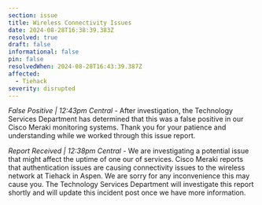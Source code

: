 ```yaml
---
section: issue
title: Wireless Connectivity Issues
date: 2024-08-28T16:38:39.383Z
resolved: true
draft: false
informational: false
pin: false
resolvedWhen: 2024-08-28T16:43:39.387Z
affected:
  - Tiehack
severity: disrupted
---
```

*False Positive | 12:43pm Central* - After investigation, the Technology Services Department has determined that this was a false positive in our Cisco Meraki monitoring systems. Thank you for your patience and understanding while we worked through this issue report.

*Report Received | 12:38pm Central* - We are investigating a potential issue that might affect the uptime of one our of services. Cisco Meraki reports that authentication issues are causing connectivity issues to the wireless network at Tiehack in Aspen. We are sorry for any inconvenience this may cause you. The Technology Services Department will investigate this report shortly and will update this incident post once we have more information.